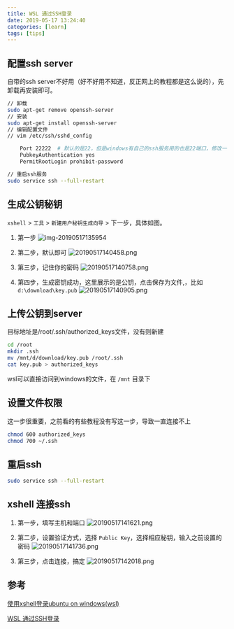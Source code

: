 ```yaml
---
title: WSL 通过SSH登录
date: 2019-05-17 13:24:40
categories: [learn]
tags: [tips]
---
```


## 配置ssh server

自带的ssh server不好用（好不好用不知道，反正网上的教程都是这么说的），先卸载再安装即可。

```bash
// 卸载
sudo apt-get remove openssh-server
// 安装
sudo apt-get install openssh-server
// 编辑配置文件
// vim /etc/ssh/sshd_config

    Port 22222  # 默认的是22，但是windows有自己的ssh服务用的也是22端口，修改一下
    PubkeyAuthentication yes
    PermitRootLogin prohibit-password

// 重启ssh服务
sudo service ssh --full-restart
```

## 生成公钥秘钥

`xshell` > `工具` >  `新建用户秘钥生成向导` > 下一步，具体如图。

1. 第一步
![img-20190517135954](http://img.xiaoz.site/20190517135954.png)

<!-- more -->

2. 第二步，默认即可
![20190517140458.png](http://img.xiaoz.site/20190517140458.png)

3. 第三步，记住你的密码
![20190517140758.png](http://img.xiaoz.site/20190517140758.png)

4. 第四步，生成密钥成功，这里展示的是公钥，点击保存为文件,，比如`d:\download\key.pub`
![20190517140905.png](http://img.xiaoz.site/20190517140905.png)

## 上传公钥到server

目标地址是/root/.ssh/authorized_keys文件，没有则新建

```bash
cd /root
mkdir .ssh
mv /mnt/d/download/key.pub /root/.ssh
cat key.pub > authorized_keys
```

wsl可以直接访问到windows的文件，在 `/mnt` 目录下

## 设置文件权限

这一步很重要，之前看的有些教程没有写这一步，导致一直连接不上

```bash
chmod 600 authorized_keys
chmod 700 ~/.ssh
```

## 重启ssh

```bash
sudo service ssh --full-restart
```

## xshell 连接ssh

1. 第一步，填写主机和端口
![20190517141621.png](http://img.xiaoz.site/20190517141621.png)

2. 第二步，设置验证方式，选择 `Public Key`，选择相应秘钥，输入之前设置的密码
![20190517141736.png](http://img.xiaoz.site/20190517141736.png)

3. 第三步，点击连接，搞定
![20190517142018.png](http://img.xiaoz.site/20190517142018.png)

## 参考

[使用xshell登录ubuntu on windows(wsl)](https://www.jianshu.com/p/039411d2c1f6)

[WSL 通过SSH登录](http://www.mixoo.cn/2018/03/26/wsl-ssh-login/)